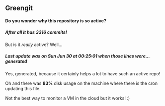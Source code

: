 ## Greengit

#### Do you wonder why this repository is so active?

##### After all it has 3316 commits!

But is it *really* active? Well...

##### Last update was on Sun Jun 30 at 00:25:01 when those lines were... generated

Yes, generated, because it certainly helps a lot to have such an active repo!

Oh and there was **83%** disk usage on the machine
where there is the cron updating this file.

Not the best way to monitor a VM in the cloud but it works! :)
